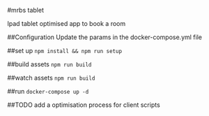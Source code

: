 #mrbs tablet

Ipad tablet optimised app to book a room


##Configuration
Update the params in the docker-compose.yml file

##set up
```npm install && npm run setup```

##build assets
```npm run build```

##watch assets
```npm run build```

##run
```docker-compose up -d```

##TODO
add a optimisation process for client scripts

